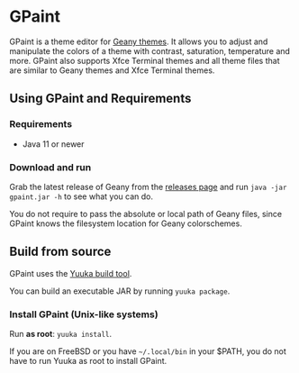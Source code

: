 # GPaint

GPaint is a theme editor for [Geany themes](https://www.geany.org/download/themes/). It allows you to adjust and manipulate the colors of a theme with contrast, saturation, temperature and more. GPaint also supports Xfce Terminal themes and all theme files that are similar to Geany themes and Xfce Terminal themes.

## Using GPaint and Requirements

### Requirements
* Java 11 or newer

### Download and run

Grab the latest release of Geany from the [releases page](https://github.com/spacebanana420/gpaint/releases) and run `java -jar gpaint.jar -h` to see what you can do.

You do not require to pass the absolute or local path of Geany files, since GPaint knows the filesystem location for Geany colorschemes.

## Build from source

GPaint uses the [Yuuka build tool](https://github.com/spacebanana420/yuuka).

You can build an executable JAR by running `yuuka package`.

### Install GPaint (Unix-like systems)

Run **as root**: `yuuka install`.

If you are on FreeBSD or you have `~/.local/bin` in your $PATH, you do not have to run Yuuka as root to install GPaint.
